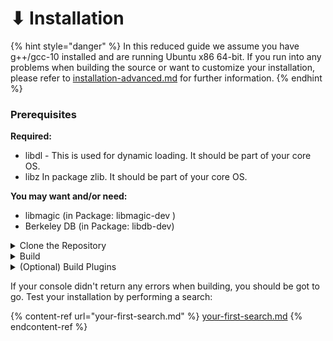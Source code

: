 # ⬇ Installation

{% hint style="danger" %}
In this reduced guide we assume you have g++/gcc-10 installed and are running Ubuntu x86 64-bit. If you run into any problems when building the source or want to customize your installation, please refer to [installation-advanced.md](../handbook/installation-advanced.md "mention") for further information.
{% endhint %}

### Prerequisites

**Required:**

* libdl - This is used for dynamic loading. It should be part of your core OS.
* libz In package zlib. It should be part of your core OS.

**You may want and/or need:**

* libmagic (in Package: libmagic-dev )
* Berkeley DB (in Package: libdb-dev)

<details>

<summary>Clone the Repository</summary>

Pull source from `master` using

```bash
git clone https://github.com/re-Isearch/re-Isearch.git
```

</details>

<details>

<summary>Build</summary>

Go into the `build/` directory

```bash
cd re-Isearch/build/
```

Run the Makefile

```bash
make
```

</details>

<details>

<summary>(Optional) Build Plugins</summary>

If you want to use plugins (e.g. for indexing PDFs or other (third party) doctypes), install them using

```bash
make plugins
```

</details>

If your console didn't return any errors when building, you should be got to go. Test your installation by performing a search:

{% content-ref url="your-first-search.md" %}
[your-first-search.md](your-first-search.md)
{% endcontent-ref %}
